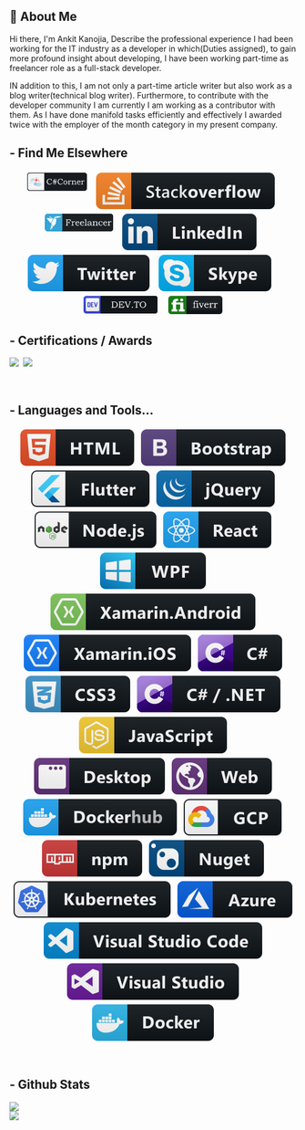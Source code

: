 ##  👋 About Me

Hi there, I'm Ankit Kanojia, Describe the professional experience I had been working for the IT industry as a developer in which(Duties assigned), to gain more profound insight about developing, I have been working part-time as freelancer role as a full-stack developer. 

IN addition to this, I am not only a part-time article writer but also work as a blog writer(technical blog writer). Furthermore, to contribute with the developer community I am currently I am working as a contributor with them. As I have done manifold tasks efficiently and effectively I awarded twice with the employer of the month category in my present company.
<br />

## - Find Me Elsewhere 

<p align="center"><a target="_blank" href="https://www.c-sharpcorner.com/members/ankitkanojia"><img src="https://raw.githubusercontent.com/ankitkanojia/ankitkanojia/master/custom/C%23Corner.png" alt="fiverr" style="vertical-align:top; margin:4px" width="105"></a>&nbsp;&nbsp;<a href="https://stackoverflow.com/users/5783700/ankitkanojia" target="_blank" ><img src="https://raw.githubusercontent.com/ankitkanojia/ankitkanojia/master/svg/social/stackoverflow.svg" alt="html" style="vertical-align:top; margin:4px"></a>&nbsp;&nbsp;<a href="https://www.freelancer.in/u/weborchid" target="_blank" ><img src="https://raw.githubusercontent.com/ankitkanojia/ankitkanojia/master/custom/freelancer.png" alt="fiverr" style="vertical-align:top; margin:4px" width="120"></a>&nbsp;&nbsp;<a href="https://www.linkedin.com/in/ankitkanojia" target="_blank" ><img src="https://raw.githubusercontent.com/ankitkanojia/ankitkanojia/master/svg/social/linkedin.svg" alt="html" style="vertical-align:top; margin:4px"></a>&nbsp;&nbsp;<a href="https://twitter.com/AnkitbKanojia" target="_blank" ><img src="https://raw.githubusercontent.com/ankitkanojia/ankitkanojia/master/svg/social/twitter.svg" alt="html" style="vertical-align:top; margin:4px"></a>&nbsp;&nbsp;<a href="skype:medybro98?chat" target="_blank" ><img src="https://raw.githubusercontent.com/ankitkanojia/ankitkanojia/master/svg/social/skype.svg" alt="html" style="vertical-align:top; margin:4px"></a>
 &nbsp;&nbsp;<a href="https://dev.to/ankitkanojia" target="_blank" ><img src="https://raw.githubusercontent.com/ankitkanojia/ankitkanojia/master/custom/dev.png" alt="dev.to" style="vertical-align:top; margin:4px" width="130"></a>
 &nbsp;&nbsp;<a href="https://www.fiverr.com/riowebs" target="_blank" ><img src="https://raw.githubusercontent.com/ankitkanojia/ankitkanojia/master/custom/fiverr.png" alt="fiverr" style="vertical-align:top; margin:4px" width="95"></a>
<br />

## - Certifications / Awards

<p><a href="https://www.credential.net/e6426600-162c-467e-bf4a-419022686670?key=eef64565dbf574fdc348e0d5e992a2e1a130a7970cc5edcb606b34fa05552b55" target="_blank" ><img src="https://trueaim.edublogs.org/files/2018/06/Level-1-GoogEd-tyxico-1niukeq-740x738.png" width="80" /></a>&nbsp;&nbsp;<a href="https://images.youracclaim.com/images/84f513e4-256d-4aa0-a29d-973bcb39d87a/Programming_in_HTML5_with_JavaScript_and_Css3-01.png" target="_blank" ><img src="https://images.youracclaim.com/images/84f513e4-256d-4aa0-a29d-973bcb39d87a/Programming_in_HTML5_with_JavaScript_and_Css3-01.png" width="80" /></a></p>
<br />
 
## - Languages and Tools...

<p align="center">
  <!-- For more icons please follow  https://github.com/MikeCodesDotNET/ColoredBadges -->
  <img src="https://raw.githubusercontent.com/ankitkanojia/ankitkanojia/master/svg/dev/languages/html.svg" alt="html" style="vertical-align:top; margin:4px">    
  <img src="https://raw.githubusercontent.com/ankitkanojia/ankitkanojia/master/svg/dev/frameworks/bootstrap.svg" alt="html" style="vertical-align:top; margin:4px">    
  <img src="https://raw.githubusercontent.com/ankitkanojia/ankitkanojia/master/svg/dev/frameworks/flutter.svg" alt="html" style="vertical-align:top; margin:4px">    
  <img src="https://raw.githubusercontent.com/ankitkanojia/ankitkanojia/master/svg/dev/frameworks/jquery.svg" alt="html" style="vertical-align:top; margin:4px">    
  <img src="https://raw.githubusercontent.com/ankitkanojia/ankitkanojia/master/svg/dev/frameworks/nodejs.svg" alt="html" style="vertical-align:top; margin:4px">    
  <img src="https://raw.githubusercontent.com/ankitkanojia/ankitkanojia/master/svg/dev/frameworks/react.svg" alt="html" style="vertical-align:top; margin:4px">    
  <img src="https://raw.githubusercontent.com/ankitkanojia/ankitkanojia/master/svg/dev/frameworks/wpf.svg" alt="html" style="vertical-align:top; margin:4px">    
  <img src="https://raw.githubusercontent.com/ankitkanojia/ankitkanojia/master/svg/dev/frameworks/xamarin_android.svg" alt="html" style="vertical-align:top; margin:4px">    
  <img src="https://raw.githubusercontent.com/ankitkanojia/ankitkanojia/master/svg/dev/frameworks/xamarin_ios.svg" alt="html" style="vertical-align:top; margin:4px">    
  <img src="https://raw.githubusercontent.com/ankitkanojia/ankitkanojia/master/svg/dev/languages/csharp.svg" alt="html" style="vertical-align:top; margin:4px">    
  <img src="https://raw.githubusercontent.com/ankitkanojia/ankitkanojia/master/svg/dev/languages/css3.svg" alt="html" style="vertical-align:top; margin:4px">    
  <img src="https://raw.githubusercontent.com/ankitkanojia/ankitkanojia/master/svg/dev/languages/csharp_dotnet.svg" alt="html" style="vertical-align:top; margin:4px">    
  <img src="https://raw.githubusercontent.com/ankitkanojia/ankitkanojia/master/svg/dev/languages/js.svg" alt="html" style="vertical-align:top; margin:4px">    
  <img src="https://raw.githubusercontent.com/ankitkanojia/ankitkanojia/master/svg/dev/misc/desktop.svg" alt="html" style="vertical-align:top; margin:4px">    
  <img src="https://raw.githubusercontent.com/ankitkanojia/ankitkanojia/master/svg/dev/misc/web.svg" alt="html" style="vertical-align:top; margin:4px">    
  <img src="https://raw.githubusercontent.com/ankitkanojia/ankitkanojia/master/svg/dev/services/dockerhub.svg" alt="html" style="vertical-align:top; margin:4px">    
  <img src="https://raw.githubusercontent.com/ankitkanojia/ankitkanojia/master/svg/dev/services/gcp.svg" alt="html" style="vertical-align:top; margin:4px">    
  <img src="https://raw.githubusercontent.com/ankitkanojia/ankitkanojia/master/svg/dev/services/npm.svg" alt="html" style="vertical-align:top; margin:4px">    
  <img src="https://raw.githubusercontent.com/ankitkanojia/ankitkanojia/master/svg/dev/services/nuget.svg" alt="html" style="vertical-align:top; margin:4px">    
  <img src="https://raw.githubusercontent.com/ankitkanojia/ankitkanojia/master/svg/dev/services/kubernetes.svg" alt="html" style="vertical-align:top; margin:4px">    
  <img src="https://raw.githubusercontent.com/ankitkanojia/ankitkanojia/master/svg/dev/services/azure.svg" alt="html" style="vertical-align:top; margin:4px">    
  <img src="https://raw.githubusercontent.com/ankitkanojia/ankitkanojia/master/svg/dev/tools/visualstudio_code.svg" alt="html" style="vertical-align:top; margin:4px">    
  <img src="https://raw.githubusercontent.com/ankitkanojia/ankitkanojia/master/svg/dev/tools/visualstudio.svg" alt="html" style="vertical-align:top; margin:4px">    
  <img src="https://raw.githubusercontent.com/ankitkanojia/ankitkanojia/master/svg/dev/tools/docker.svg" alt="html" style="vertical-align:top; margin:4px">    
</p>
<br />

## - Github Stats

<div>
 <a href="https://github-readme-stats.vercel.app/api?username=ankitkanojia&show_icons=true&theme=radical">
   <img width="500"  heigth="195" align="left" src="https://github-readme-stats.vercel.app/api?username=ankitkanojia&show_icons=true&theme=radical" />
 </a>
 <a href="https://github-readme-stats.vercel.app/api/top-langs/?username=ankitkanojia&layout=compact&theme=radical">
   <img width="300"  heigth="195" align="left" src="https://github-readme-stats.vercel.app/api/top-langs/?username=ankitkanojia&layout=compact&theme=radical" />
 </a>
</div>
